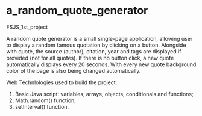 # a_random_quote_generator
 FSJS_1st_project

 A random quote generator is a small single-page application,
 allowing user to display a random famous quotation by clicking on a button.
 Alongside with quote, the source (author), citation, year and tags are displayed if provided (not for all quotes).
 If there is no button click, a new quote automatically displays every 20 seconds.
 With every new quote background color of the page is also being changed automatically.

 Web Technlologies used to build the project:
1. Basic Java script: variables, arrays, objects, conditionals and functions;
2. Math.random() function;
2. setInterval() function.


